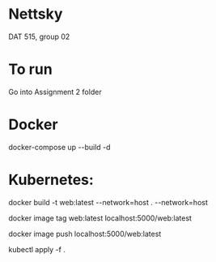# Nettsky
DAT 515, group 02

# To run
Go into Assignment 2 folder

# Docker
docker-compose up --build -d

# Kubernetes:
docker build -t web:latest --network=host . --network=host

docker image tag web:latest localhost:5000/web:latest

docker image push localhost:5000/web:latest

kubectl apply -f .
